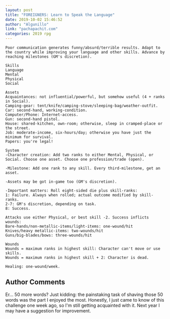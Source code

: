 ```yaml
---
layout: post
title: "FOREIGNERS: Learn to Speak the Language"
date: 2019-10-02 15:46:52
author: "Algunillo"
link: "pachapachit.com"
categories: 2019 rpg
---
```


 
```
Poor communication generates funny/absurd/terrible results. Adapt to the country while improving your language and other skills. Advance by reaching milestones (GM's discretion).

Skills
Language
Mental
Physical
Social

Assets
Acquaintances: not influential/powerful, but somehow useful (4 + ranks in Social).
Camping-gear: tent/knife/camping-stove/sleeping-bag/weather-outfit.
Car: second-hand, working-condition.
Computer/Phone: Internet-access.
Gun: second-hand pistol.
House: shared-kitchen, own-room; otherwise, sleep in cramped-place or the street.
Job: moderate-income, six-hours/day; otherwise you have just the minimum for survival.
Papers: you're legal!

System
-Character creation: Add two ranks to either Mental, Physical, or Social. Choose one asset. Choose one profession/trade (open).

-Milestone: Add one rank to any skill. Every third-milestone, get an asset.

-Assets may be got in-game too (GM's discretion).

-Important matters: Roll eight-sided die plus skill-ranks:
1: Failure. Always when rolled; actual outcome modified by skill-ranks.
2-7: GM's discretion, depending on task.
8: Success.

Attacks use either Physical, or best skill -2. Success inflicts wounds:
Bare-hands/non-metallic-items/light-items: one-wound/hit
Knives/heavy metallic-items: two-wounds/hit
Guns/big-blades/bows: three-wounds/hit
 
Wounds
Wounds = maximum ranks in highest skill: Character can't move or use skills.
Wounds = maximum ranks in highest skill + 2: Character is dead.

Healing: one-wound/week.
```
## Author Comments
Er... 50 more words? Just kidding: the painstaking task of shaving those 50 words was the part I enjoyed the most. Honestly, I just came to know of this challenge one week ago, so I'm still getting acquainted with it. Next year I may have a suggestion for improvement.
